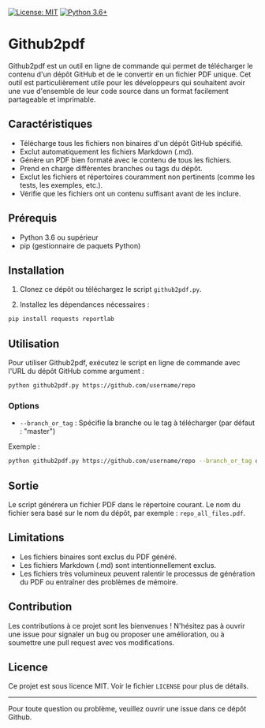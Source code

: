 [![License: MIT](https://img.shields.io/badge/License-APACHE-yellow.svg)](https://opensource.org/licenses/MIT)
[![Python 3.6+](https://img.shields.io/badge/python-3.6+-blue.svg)](https://www.python.org/downloads/release/python-360/)

# Github2pdf

Github2pdf est un outil en ligne de commande qui permet de télécharger le contenu d'un dépôt GitHub et de le convertir en un fichier PDF unique. Cet outil est particulièrement utile pour les développeurs qui souhaitent avoir une vue d'ensemble de leur code source dans un format facilement partageable et imprimable.

## Caractéristiques

- Télécharge tous les fichiers non binaires d'un dépôt GitHub spécifié.
- Exclut automatiquement les fichiers Markdown (.md).
- Génère un PDF bien formaté avec le contenu de tous les fichiers.
- Prend en charge différentes branches ou tags du dépôt.
- Exclut les fichiers et répertoires couramment non pertinents (comme les tests, les exemples, etc.).
- Vérifie que les fichiers ont un contenu suffisant avant de les inclure.

## Prérequis

- Python 3.6 ou supérieur
- pip (gestionnaire de paquets Python)

## Installation

1. Clonez ce dépôt ou téléchargez le script `github2pdf.py`.

2. Installez les dépendances nécessaires :

```bash
pip install requests reportlab
```

## Utilisation

Pour utiliser Github2pdf, exécutez le script en ligne de commande avec l'URL du dépôt GitHub comme argument :

```bash
python github2pdf.py https://github.com/username/repo
```

### Options

- `--branch_or_tag` : Spécifie la branche ou le tag à télécharger (par défaut : "master")

Exemple :

```bash
python github2pdf.py https://github.com/username/repo --branch_or_tag develop
```

## Sortie

Le script générera un fichier PDF dans le répertoire courant. Le nom du fichier sera basé sur le nom du dépôt, par exemple : `repo_all_files.pdf`.

## Limitations

- Les fichiers binaires sont exclus du PDF généré.
- Les fichiers Markdown (.md) sont intentionnellement exclus.
- Les fichiers très volumineux peuvent ralentir le processus de génération du PDF ou entraîner des problèmes de mémoire.

## Contribution

Les contributions à ce projet sont les bienvenues ! N'hésitez pas à ouvrir une issue pour signaler un bug ou proposer une amélioration, ou à soumettre une pull request avec vos modifications.

## Licence

Ce projet est sous licence MIT. Voir le fichier `LICENSE` pour plus de détails.

---

Pour toute question ou problème, veuillez ouvrir une issue dans ce dépôt Github. 
